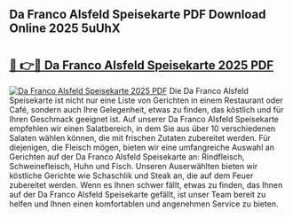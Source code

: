## Da Franco Alsfeld Speisekarte PDF Download Online 2025 5uUhX

# <h2><a href="http://gcc77g1.nevu.top/?p=Da+Franco+Alsfeld+Speisekarte">🔗 👉🔴 Da Franco Alsfeld Speisekarte 2025 PDF</a></h2>

[![Da Franco Alsfeld Speisekarte 2025 PDF](https://i.imgur.com/dBaPXMq.png)](http://gcc77g1.nevu.top/?p=Da+Franco+Alsfeld+Speisekarte)
Die Da Franco Alsfeld Speisekarte ist nicht nur eine Liste von Gerichten in einem Restaurant oder Café, sondern auch Ihre Gelegenheit, etwas zu finden, das köstlich und für Ihren Geschmack geeignet ist. Auf unserer Da Franco Alsfeld Speisekarte empfehlen wir einen Salatbereich, in dem Sie aus über 10 verschiedenen Salaten wählen können, die mit frischen Zutaten zubereitet werden. Für diejenigen, die Fleisch mögen, bieten wir eine umfangreiche Auswahl an Gerichten auf der Da Franco Alsfeld Speisekarte an: Rindfleisch, Schweinefleisch, Huhn und Fisch. Unseren Auserwählten bieten wir köstliche Gerichte wie Schaschlik und Steak an, die auf dem Feuer zubereitet werden. Wenn es Ihnen schwer fällt, etwas zu finden, das Ihnen auf der Da Franco Alsfeld Speisekarte gefällt, ist unser Team bereit zu helfen und Ihnen einen komfortablen und angenehmen Service zu bieten.
